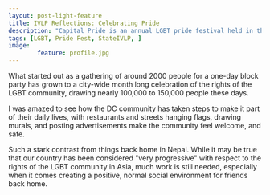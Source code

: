 ```yaml
---
layout: post-light-feature
title: IVLP Reflections: Celebrating Pride
description: "Capital Pride is an annual LGBT pride festival held in the month of June every year, here in Washington DC." 
tags: [LGBT, Pride Fest, StateIVLP, ]
image: 
        feature: profile.jpg
---
```


What started out as a gathering of around 2000 people for a one-day block party has grown to a city-wide month long celebration of the rights of the LGBT community, drawing nearly 100,000 to 150,000 people these days.

I was amazed to see how the DC community has taken steps to make it part of their daily lives, with restaurants and streets hanging flags, drawing murals, and posting advertisements make the community feel welcome, and safe.

Such a stark contrast from things back home in Nepal. While it may be true that our country has been considered "very progressive" with respect to the rights of the LGBT community in Asia, much work is still needed, especially when it comes creating a positive, normal social environment for friends back home.




